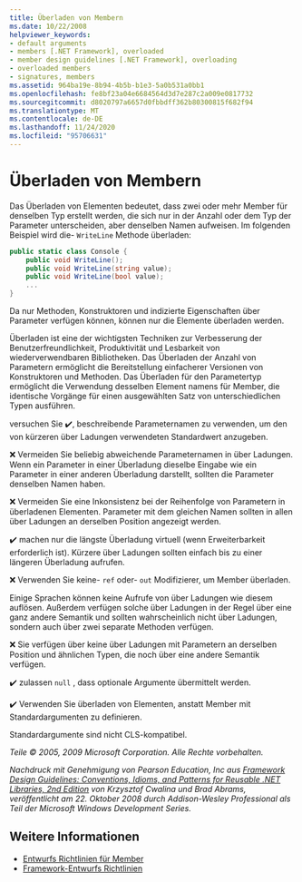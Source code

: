 ```yaml
---
title: Überladen von Membern
ms.date: 10/22/2008
helpviewer_keywords:
- default arguments
- members [.NET Framework], overloaded
- member design guidelines [.NET Framework], overloading
- overloaded members
- signatures, members
ms.assetid: 964ba19e-8b94-4b5b-b1e3-5a0b531a0bb1
ms.openlocfilehash: fe8bf23a04e6684564d3d7e287c2a009e0817732
ms.sourcegitcommit: d8020797a6657d0fbbdff362b80300815f682f94
ms.translationtype: MT
ms.contentlocale: de-DE
ms.lasthandoff: 11/24/2020
ms.locfileid: "95706631"
---
```

# <a name="member-overloading"></a>Überladen von Membern

Das Überladen von Elementen bedeutet, dass zwei oder mehr Member für denselben Typ erstellt werden, die sich nur in der Anzahl oder dem Typ der Parameter unterscheiden, aber denselben Namen aufweisen. Im folgenden Beispiel wird die- `WriteLine` Methode überladen:

```csharp
public static class Console {
    public void WriteLine();
    public void WriteLine(string value);
    public void WriteLine(bool value);
    ...
}
```

 Da nur Methoden, Konstruktoren und indizierte Eigenschaften über Parameter verfügen können, können nur die Elemente überladen werden.

 Überladen ist eine der wichtigsten Techniken zur Verbesserung der Benutzerfreundlichkeit, Produktivität und Lesbarkeit von wiederverwendbaren Bibliotheken. Das Überladen der Anzahl von Parametern ermöglicht die Bereitstellung einfacherer Versionen von Konstruktoren und Methoden. Das Überladen für den Parametertyp ermöglicht die Verwendung desselben Element namens für Member, die identische Vorgänge für einen ausgewählten Satz von unterschiedlichen Typen ausführen.

 versuchen Sie ✔️, beschreibende Parameternamen zu verwenden, um den von kürzeren über Ladungen verwendeten Standardwert anzugeben.

 ❌ Vermeiden Sie beliebig abweichende Parameternamen in über Ladungen. Wenn ein Parameter in einer Überladung dieselbe Eingabe wie ein Parameter in einer anderen Überladung darstellt, sollten die Parameter denselben Namen haben.

 ❌ Vermeiden Sie eine Inkonsistenz bei der Reihenfolge von Parametern in überladenen Elementen. Parameter mit dem gleichen Namen sollten in allen über Ladungen an derselben Position angezeigt werden.

 ✔️ machen nur die längste Überladung virtuell (wenn Erweiterbarkeit erforderlich ist). Kürzere über Ladungen sollten einfach bis zu einer längeren Überladung aufrufen.

 ❌ Verwenden Sie keine- `ref` oder- `out` Modifizierer, um Member überladen.

 Einige Sprachen können keine Aufrufe von über Ladungen wie diesem auflösen. Außerdem verfügen solche über Ladungen in der Regel über eine ganz andere Semantik und sollten wahrscheinlich nicht über Ladungen, sondern auch über zwei separate Methoden verfügen.

 ❌ Sie verfügen über keine über Ladungen mit Parametern an derselben Position und ähnlichen Typen, die noch über eine andere Semantik verfügen.

 ✔️ zulassen `null` , dass optionale Argumente übermittelt werden.

 ✔️ Verwenden Sie überladen von Elementen, anstatt Member mit Standardargumenten zu definieren.

 Standardargumente sind nicht CLS-kompatibel.

 *Teile © 2005, 2009 Microsoft Corporation. Alle Rechte vorbehalten.*

 *Nachdruck mit Genehmigung von Pearson Education, Inc aus [Framework Design Guidelines: Conventions, Idioms, and Patterns for Reusable .NET Libraries, 2nd Edition](https://www.informit.com/store/framework-design-guidelines-conventions-idioms-and-9780321545619) von Krzysztof Cwalina und Brad Abrams, veröffentlicht am 22. Oktober 2008 durch Addison-Wesley Professional als Teil der Microsoft Windows Development Series.*

## <a name="see-also"></a>Weitere Informationen

- [Entwurfs Richtlinien für Member](member.md)
- [Framework-Entwurfs Richtlinien](index.md)
